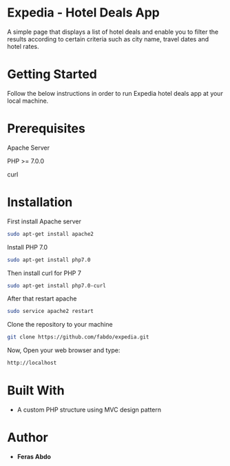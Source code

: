 # Expedia - Hotel Deals App

A simple page that displays a list of hotel deals and enable you to filter the results according to certain criteria such as city name, travel dates and hotel rates.

# Getting Started

Follow the below instructions in order to run Expedia hotel deals app at your local machine.

# Prerequisites

Apache Server

PHP >= 7.0.0

curl

# Installation

First install Apache server

```bash
sudo apt-get install apache2
```

Install PHP 7.0

```bash
sudo apt-get install php7.0
```

Then install curl for PHP 7

```bash
sudo apt-get install php7.0-curl
```

After that restart apache

```bash
sudo service apache2 restart
```

Clone the repository to your machine

```bash
git clone https://github.com/fabdo/expedia.git
```

Now, Open your web browser and type:

```bash
http://localhost
```

# Built With

* A custom PHP structure using MVC design pattern

# Author

* **Feras Abdo**
